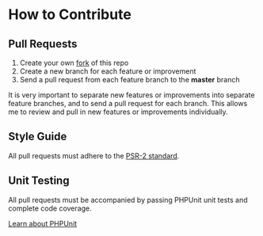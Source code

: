 # How to Contribute

## Pull Requests

1. Create your own [fork](https://help.github.com/articles/fork-a-repo) of this repo
2. Create a new branch for each feature or improvement
3. Send a pull request from each feature branch to the **master** branch

It is very important to separate new features or improvements into separate
feature branches, and to send a pull request for each branch. This allows me to
review and pull in new features or improvements individually.

## Style Guide

All pull requests must adhere to the [PSR-2 standard](https://github.com/php-fig/fig-standards/blob/master/accepted/PSR-2-coding-style-guide.md).

## Unit Testing

All pull requests must be accompanied by passing PHPUnit unit tests and
complete code coverage.

[Learn about PHPUnit](https://github.com/sebastianbergmann/phpunit/)